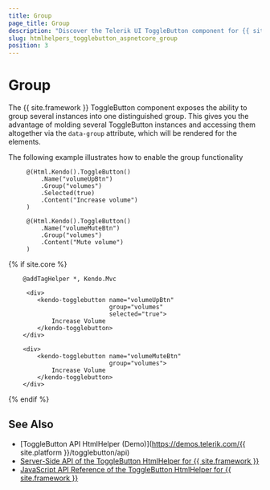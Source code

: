 ```yaml
---
title: Group
page_title: Group
description: "Discover the Telerik UI ToggleButton component for {{ site.framework }} and learn how to group several ToggleButtons together."
slug: htmlhelpers_togglebutton_aspnetcore_group
position: 3
---
```


# Group

The {{ site.framework }} ToggleButton component exposes the ability to group several instances into one distinguished group. This gives you the advantage of molding several ToggleButton instances and accessing them altogether via the `data-group` attribute, which will be rendered for the elements.

The following example illustrates how to enable the group functionality

```HtmlHelper
     @(Html.Kendo().ToggleButton()
         .Name("volumeUpBtn")
         .Group("volumes")
         .Selected(true)
         .Content("Increase volume")
     )

     @(Html.Kendo().ToggleButton()
         .Name("volumeMuteBtn")
         .Group("volumes")
         .Content("Mute volume")
     )
```
{% if site.core %}
```TagHelper
    @addTagHelper *, Kendo.Mvc

     <div>
        <kendo-togglebutton name="volumeUpBtn"
                            group="volumes"
                            selected="true">
            Increase Volume
        </kendo-togglebutton>
    </div>

    <div>
        <kendo-togglebutton name="volumeMuteBtn"
                            group="volumes">
            Increase Volume
        </kendo-togglebutton>
    </div>
```
{% endif %}

## See Also

* [ToggleButton API HtmlHelper (Demo)](https://demos.telerik.com/{{ site.platform }}/togglebutton/api)
* [Server-Side API of the ToggleButton HtmlHelper for {{ site.framework }}](/api/togglebutton)
* [JavaScript API Reference of the ToggleButton HtmlHelper for {{ site.framework }}](https://docs.telerik.com/kendo-ui/api/javascript/ui/togglebutton)
